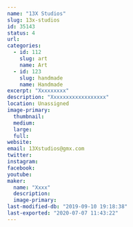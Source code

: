 ```yaml
---
name: "13X Studios"
slug: 13x-studios
id: 35143
status: 4
url: 
categories:
  - id: 112
    slug: art
    name: Art
  - id: 123
    slug: handmade
    name: Handmade
excerpt: "Xxxxxxxxx"
description: "Xxxxxxxxxxxxxxxxxx"
location: Unassigned
image-primary:
  thumbnail: 
  medium: 
  large: 
  full: 
website: 
email: 13Xstudios@gmx.com
twitter: 
instagram: 
facebook: 
youtube: 
maker:
  name: "Xxxx"
  description:
  image-primary: 
last-modified-db: "2019-09-10 19:18:38"
last-exported: "2020-07-07 11:43:22"
---
```

